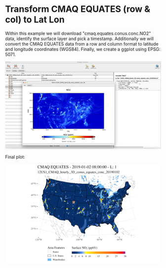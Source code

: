 # Transform CMAQ EQUATES (row & col) to Lat Lon

Within this example we will download "cmaq.equates.conus.conc.NO2" data, identify the surface layer and pick a timestamp. Additionally we will convert the CMAQ EQUATES data from a row and column format to latitude and longitude coordinates (WGS84). Finally, we create a ggplot using EPSG: 5071.

![cmaq-equates](https://github.com/reneebichler/cmaq-equates-to-latlon/blob/main/Plots/cmaq-equates-panoply.png)

Final plot:

![cmaq-equates](https://github.com/reneebichler/cmaq-equates-to-latlon/blob/main/Plots/12US1_CMAQ_hourly_3D_conus_equates_conc_20190102_NO2_layer1.png)
